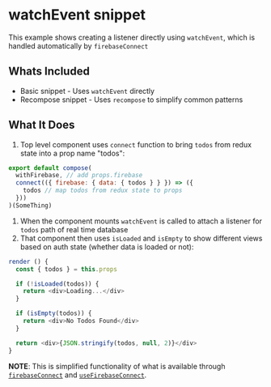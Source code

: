 # watchEvent snippet

This example shows creating a listener directly using `watchEvent`, which is handled automatically by `firebaseConnect`

## Whats Included

- Basic snippet - Uses `watchEvent` directly
- Recompose snippet - Uses `recompose` to simplify common patterns

## What It Does

1. Top level component uses `connect` function to bring `todos` from redux state into a prop name "todos":

```js
export default compose(
  withFirebase, // add props.firebase
  connect(({ firebase: { data: { todos } } }) => ({
    todos // map todos from redux state to props
  }))
)(SomeThing)
```

1. When the component mounts `watchEvent` is called to attach a listener for `todos` path of real time database
1. That component then uses `isLoaded` and `isEmpty` to show different views based on auth state (whether data is loaded or not):

```js
render () {
  const { todos } = this.props

  if (!isLoaded(todos)) {
    return <div>Loading...</div>
  }

  if (isEmpty(todos)) {
    return <div>No Todos Found</div>
  }

  return <div>{JSON.stringify(todos, null, 2)}</div>
}
```

**NOTE**: This is simplified functionality of what is available through [`firebaseConnect`](https://react-redux-firebase.com/docs/api/firebaseConnect.html) and [`useFirebaseConnect`](https://react-redux-firebase.com/docs/api/useFirebaseConnect.html).
